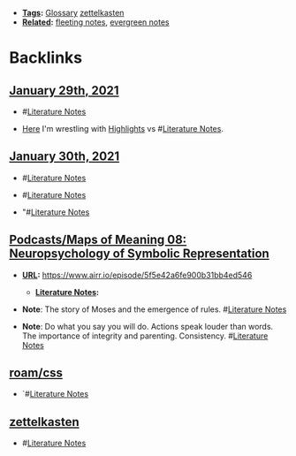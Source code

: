 - **[Tags](<Tags.md>):** [Glossary](<Glossary.md>) [zettelkasten](<zettelkasten.md>)
- **[Related](<Related.md>):** [fleeting notes](<fleeting notes.md>), [evergreen notes](<evergreen notes.md>)

# Backlinks
## [January 29th, 2021](<January 29th, 2021.md>)
- #[Literature Notes](<Literature Notes.md>)

- [Here](((V25q7bipU))) I'm wrestling with [Highlights](<Highlights.md>) vs #[Literature Notes](<Literature Notes.md>).

## [January 30th, 2021](<January 30th, 2021.md>)
- #[Literature Notes](<Literature Notes.md>)

- #[Literature Notes](<Literature Notes.md>)

- "#[Literature Notes](<Literature Notes.md>)

## [Podcasts/Maps of Meaning 08: Neuropsychology of Symbolic Representation](<Podcasts/Maps of Meaning 08: Neuropsychology of Symbolic Representation.md>)
- **[URL](<URL.md>):** https://www.airr.io/episode/5f5e42a6fe900b31bb4ed546
    - **[Literature Notes](<Literature Notes.md>):**

- **Note**: The story of Moses and the emergence of rules. #[Literature Notes](<Literature Notes.md>)

- **Note**: Do what you say you will do. Actions speak louder than words. The importance of integrity and parenting. Consistency. #[Literature Notes](<Literature Notes.md>)

## [roam/css](<roam/css.md>)
- `#[Literature Notes](<Literature Notes.md>)

## [zettelkasten](<zettelkasten.md>)
- #[Literature Notes](<Literature Notes.md>)

